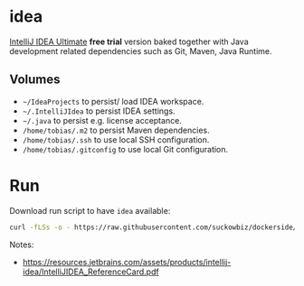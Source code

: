 # idea

[IntelliJ IDEA Ultimate](https://www.jetbrains.com/idea/download/#section=linux) **free trial** version baked together with Java development related dependencies such as Git, Maven, Java Runtime.

## Volumes

- `~/IdeaProjects` to persist/ load IDEA workspace.
- `~/.IntelliJIdea` to persist IDEA settings.
- `~/.java` to persist e.g. license acceptance.
- `/home/tobias/.m2` to persist Maven dependencies.
- `/home/tobias/.ssh` to use local SSH configuration.
- `/home/tobias/.gitconfig` to use local Git configuration.

# Run

Download run script to have `idea` available:

```bash
curl -fLSs -o - https://raw.githubusercontent.com/suckowbiz/dockerside/master/idea/idea > /var/tmp/idea && sudo mv /var/tmp/idea /usr/local/bin/ && sudo chmod +x /usr/local/bin/idea
```

Notes: 
- https://resources.jetbrains.com/assets/products/intellij-idea/IntelliJIDEA_ReferenceCard.pdf
